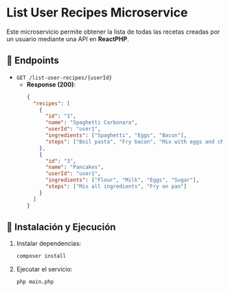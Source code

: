 # List User Recipes Microservice
Este microservicio permite obtener la lista de todas las recetas creadas por un usuario mediante una API en **ReactPHP**.

## 📌 Endpoints
- `GET /list-user-recipes/{userId}`
  - **Response (200)**:
    ```json
    {
      "recipes": [
        {
          "id": "1",
          "name": "Spaghetti Carbonara",
          "userId": "user1",
          "ingredients": ["Spaghetti", "Eggs", "Bacon"],
          "steps": ["Boil pasta", "Fry bacon", "Mix with eggs and cheese"]
        },
        {
          "id": "3",
          "name": "Pancakes",
          "userId": "user1",
          "ingredients": ["Flour", "Milk", "Eggs", "Sugar"],
          "steps": ["Mix all ingredients", "Fry on pan"]
        }
      ]
    }
    ```

## 🚀 Instalación y Ejecución
1. Instalar dependencias:
   ```sh
   composer install
   
2. Ejecutar el servicio:
    ```sh
    php main.php